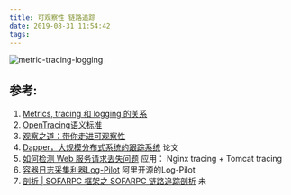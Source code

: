 ```yaml
---
title: 可观察性 链路追踪
date: 2019-08-31 11:54:42
tags:
---
```


<p hidden></p>
<!-- more -->

![metric-tracing-logging](https://user-images.githubusercontent.com/5608425/64059064-216a2880-cbe7-11e9-9ee7-141334d93959.png)

## 参考:
1. [Metrics, tracing 和 logging 的关系](https://wu-sheng.github.io/me/articles/metrics-tracing-and-logging)
2. [OpenTracing语义标准](https://github.com/opentracing-contrib/opentracing-specification-zh/blob/master/specification.md)
3. [观察之道：带你走进可观察性](https://mp.weixin.qq.com/s?__biz=MzIzNjUxMzk2NQ==&mid=2247489564&idx=1&sn=46d9103444bef97e89e897224a896268&chksm=e8d7e7dedfa06ec8d687c1292a1d82ff9e579430afafb9d003e18c13d4ec7e1682dbd4c642d9&scene=27#wechat_redirect)
4. [Dapper，大规模分布式系统的跟踪系统](http://bigbully.github.io/Dapper-translation/)  论文
5. [如何检测 Web 服务请求丢失问题](https://mp.weixin.qq.com/s/QA_BTF1D3GJJ7_nYQ6oAzQ) 应用： Nginx tracing + Tomcat tracing
6. [容器日志采集利器Log-Pilot](https://yq.aliyun.com/articles/674327)  阿里开源的Log-Pilot
7. [剖析 | SOFARPC 框架之 SOFARPC 链路追踪剖析](https://www.sofastack.tech/blog/sofa-rpc-link-tracking/) 未